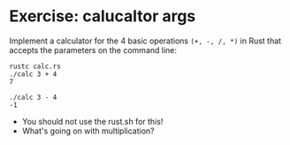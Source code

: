 # Exercise: calucaltor args

Implement a calculator for the 4 basic operations `(+, -, /, *)` in Rust that accepts the parameters on the command line:

```
rustc calc.rs
./calc 3 + 4
7

./calc 3 - 4
-1
```

* You should not use the rust.sh for this!
* What's going on with multiplication?


